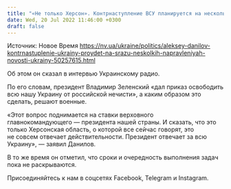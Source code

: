 ```yaml
---
title: "«Не только Херсон». Контрнаступление ВСУ планируется на нескольких направлениях — Данилов"
date: Wed, 20 Jul 2022 11:46:00 +0300
draft: false
---
```

Источник: Новое Время https://nv.ua/ukraine/politics/aleksey-danilov-kontrnastuplenie-ukrainy-proydet-na-srazu-neskolkih-napravleniyah-novosti-ukrainy-50257615.html


Об этом он сказал в интервью Украинскому радио.

По его словам, президент Владимир Зеленский «дал приказ освободить всю нашу Украину от российской нечисти», а каким образом это сделать, решают военные.

«Этот вопрос поднимается на ставки верховного главнокомандующего — президента нашей страны. И сказать, что это только Херсонская область, о которой все сейчас говорят, это не совсем отвечает действительности. Президент отвечает за всю Украину», — заявил Данилов.

В то же время он отметил, что сроки и очередность выполнения задач пока не раскрываются.

Присоединяйтесь к нам в соцсетях Facebook, Telegram и Instagram.
